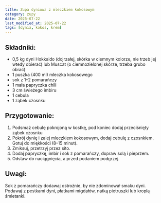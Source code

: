 ```yaml
---
title: Zupa dyniowa z mleczkiem kokosowym
category: zupy
date: 2025-07-22
last_modified_at: 2025-07-22
tags: [dynia, kokos, krem]
---
```


## Składniki:
 - 0,5 kg dyni Hokkaido (dojrzałej, skórka w ciemnym kolorze, nie trzeb jej wtedy obierać) lub Muscat (o ciemnozielonej skórze, trzeba grubo obrać)
 - 1 puszka (400 ml) mleczka kokosowego
 - sok z 1–2 pomarańczy
 - 1 mała papryczka chili
 - 3 cm świeżego imbiru
 - 1 cebula
 - 1 ząbek czosnku

## Przygotowanie:
1. Podsmaż cebulę pokrojoną w kostkę, pod koniec dodaj przeciśnięty ząbek czosnku
2. Pokrój dynię i zalej mleczkiem kokosowym, dodaj cebulę z czosnkiem. Gotuj do miękkości (8–15 minut).
3. Zmiksuj, przetrzyj przez sito.
4. Dodaj papryczkę, imbir i sok z pomarańczy, dopraw solą i pieprzem.
5. Odstaw do naciągnięcia, a przed podaniem podgrzej.

## Uwagi:
Sok z pomarańczy dodawaj ostrożnie, by nie zdominował smaku dyni.
Podawaj z pestkami dyni, płatkami migdałów, natką pietruszki lub kroplą śmietanki. 
